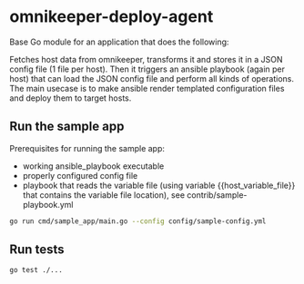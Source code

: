 # omnikeeper-deploy-agent

Base Go module for an application that does the following:

Fetches host data from omnikeeper, transforms it and stores it in a JSON config file (1 file per host). Then it triggers an ansible playbook (again per host) that can load the JSON config file and perform all kinds of operations. The main usecase is to make ansible render templated configuration files and deploy them to target hosts.

## Run the sample app

Prerequisites for running the sample app:

- working ansible_playbook executable
- properly configured config file
- playbook that reads the variable file (using variable {{host_variable_file}} that contains the variable file location), see contrib/sample-playbook.yml

```bash
go run cmd/sample_app/main.go --config config/sample-config.yml
```

## Run tests

```bash
go test ./...
```
